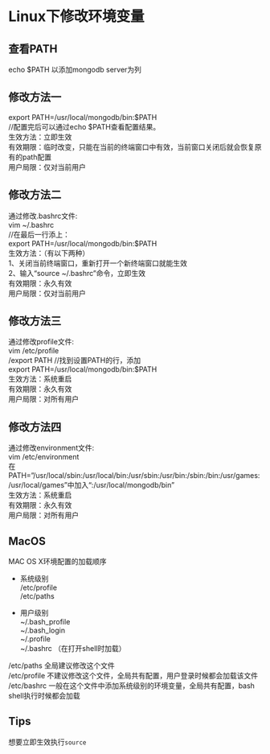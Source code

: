 # Linux下修改环境变量

## 查看PATH
echo $PATH
以添加mongodb server为列

## 修改方法一
export PATH=/usr/local/mongodb/bin:$PATH  
//配置完后可以通过echo $PATH查看配置结果。  
生效方法：立即生效  
有效期限：临时改变，只能在当前的终端窗口中有效，当前窗口关闭后就会恢复原有的path配置  
用户局限：仅对当前用户

## 修改方法二
通过修改.bashrc文件:  
vim ~/.bashrc  
//在最后一行添上：  
export PATH=/usr/local/mongodb/bin:$PATH  
生效方法：（有以下两种）  
1、关闭当前终端窗口，重新打开一个新终端窗口就能生效  
2、输入“source ~/.bashrc”命令，立即生效  
有效期限：永久有效  
用户局限：仅对当前用户

## 修改方法三
通过修改profile文件:  
vim /etc/profile  
/export PATH //找到设置PATH的行，添加  
export PATH=/usr/local/mongodb/bin:$PATH  
生效方法：系统重启  
有效期限：永久有效  
用户局限：对所有用户

## 修改方法四
通过修改environment文件:  
vim /etc/environment  
在PATH=”/usr/local/sbin:/usr/local/bin:/usr/sbin:/usr/bin:/sbin:/bin:/usr/games:/usr/local/games”中加入“:/usr/local/mongodb/bin”  
生效方法：系统重启  
有效期限：永久有效  
用户局限：对所有用户


## MacOS
MAC OS X环境配置的加载顺序

- 系统级别  
/etc/profile  
/etc/paths 

- 用户级别  
~/.bash_profile   
~/.bash_login   
~/.profile   
~/.bashrc  （在打开shell时加载）

/etc/paths 全局建议修改这个文件  
/etc/profile 不建议修改这个文件，全局共有配置，用户登录时候都会加载该文件  
/etc/bashrc 一般在这个文件中添加系统级别的环境变量，全局共有配置，bash shell执行时候都会加载

## Tips
想要立即生效执行`source`